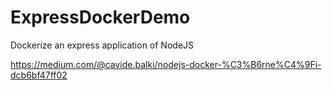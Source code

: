 # ExpressDockerDemo

Dockerize an express application of NodeJS

https://medium.com/@cavide.balki/nodejs-docker-%C3%B6rne%C4%9Fi-dcb6bf47ff02
